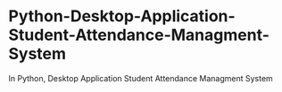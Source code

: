 # Python-Desktop-Application-Student-Attendance-Managment-System
In Python, Desktop Application Student Attendance Managment System
